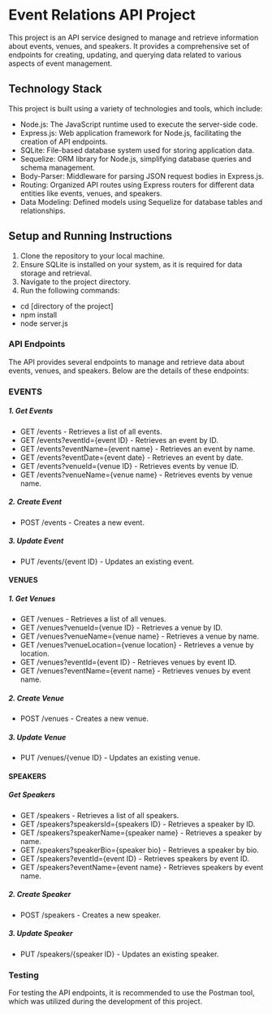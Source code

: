 # Event Relations API Project

This project is an API service designed to manage and retrieve information about events, venues, and speakers. It provides a comprehensive set of endpoints for creating, updating, and querying data related to various aspects of event management.

## Technology Stack

This project is built using a variety of technologies and tools, which include:

- Node.js: The JavaScript runtime used to execute the server-side code.
- Express.js: Web application framework for Node.js, facilitating the creation of API endpoints.
- SQLite: File-based database system used for storing application data.
- Sequelize: ORM library for Node.js, simplifying database queries and schema management.
- Body-Parser: Middleware for parsing JSON request bodies in Express.js.
- Routing: Organized API routes using Express routers for different data entities like events, venues, and speakers.
- Data Modeling: Defined models using Sequelize for database tables and relationships.

## Setup and Running Instructions

1. Clone the repository to your local machine.
2. Ensure SQLite is installed on your system, as it is required for data storage and retrieval.
3. Navigate to the project directory.
4. Run the following commands:

- cd [directory of the project]
- npm install
- node server.js

### API Endpoints

The API provides several endpoints to manage and retrieve data about events, venues, and speakers. Below are the details of these endpoints:

### EVENTS

##### 1. Get Events

- GET /events - Retrieves a list of all events.
- GET /events?eventId={event ID} - Retrieves an event by ID.
- GET /events?eventName={event name} - Retrieves an event by name.
- GET /events?eventDate={event date} - Retrieves an event by date.
- GET /events?venueId={venue ID} - Retrieves events by venue ID.
- GET /events?venueName={venue name} - Retrieves events by venue name.

##### 2. Create Event

- POST /events - Creates a new event.

##### 3. Update Event

- PUT /events/{event ID} - Updates an existing event.

#### VENUES

##### 1. Get Venues

- GET /venues - Retrieves a list of all venues.
- GET /venues?venueId={venue ID} - Retrieves a venue by ID.
- GET /venues?venueName={venue name} - Retrieves a venue by name.
- GET /venues?venueLocation={venue location} - Retrieves a venue by location.
- GET /venues?eventId={event ID} - Retrieves venues by event ID.
- GET /venues?eventName={event name} - Retrieves venues by event name.

##### 2. Create Venue

- POST /venues - Creates a new venue.

##### 3. Update Venue

- PUT /venues/{venue ID} - Updates an existing venue.

#### SPEAKERS

##### Get Speakers

- GET /speakers - Retrieves a list of all speakers.
- GET /speakers?speakersId={speakers ID} - Retrieves a speaker by ID.
- GET /speakers?speakerName={speaker name} - Retrieves a speaker by name.
- GET /speakers?speakerBio={speaker bio} - Retrieves a speaker by bio.
- GET /speakers?eventId={event ID} - Retrieves speakers by event ID.
- GET /speakers?eventName={event name} - Retrieves speakers by event name.

##### 2. Create Speaker

- POST /speakers - Creates a new speaker.

##### 3. Update Speaker

- PUT /speakers/{speaker ID} - Updates an existing speaker.

### Testing

For testing the API endpoints, it is recommended to use the Postman tool, which was utilized during the development of this project.
